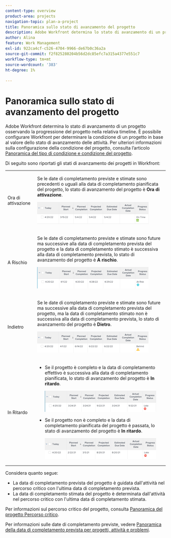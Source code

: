 ```yaml
---
content-type: overview
product-area: projects
navigation-topic: plan-a-project
title: Panoramica sullo stato di avanzamento del progetto
description: Adobe Workfront determina lo stato di avanzamento di un progetto osservando la progressione del progetto nella relativa timeline. È possibile configurare Workfront per determinare la condizione di un progetto in base al valore dello stato di avanzamento delle attività. Per ulteriori informazioni sulla configurazione della condizione del progetto, consulta l’articolo Panoramica della condizione e del tipo di condizione del progetto.
author: Alina
feature: Work Management
exl-id: 922ca4cf-c526-4704-9966-de67b0c36a2a
source-git-commit: f2f825280204b56d2dc85efc7a315a4377e551c7
workflow-type: tm+mt
source-wordcount: '383'
ht-degree: 1%

---
```


# Panoramica sullo stato di avanzamento del progetto

Adobe Workfront determina lo stato di avanzamento di un progetto osservando la progressione del progetto nella relativa timeline. È possibile configurare Workfront per determinare la condizione di un progetto in base al valore dello stato di avanzamento delle attività. Per ulteriori informazioni sulla configurazione della condizione del progetto, consulta l’articolo [Panoramica del tipo di condizione e condizione del progetto](../../../manage-work/projects/manage-projects/project-condition-and-condition-type.md).

Di seguito sono riportati gli stati di avanzamento dei progetti in Workfront:

<table style="table-layout:auto"> 
 <col> 
 <col> 
 <tbody> 
  <tr> 
   <td>Ora di attivazione</td> 
   <td> <p>Se le date di completamento previste e stimate sono precedenti o uguali alla data di completamento pianificata del progetto, lo stato di avanzamento del progetto è <strong>Ora di attivazione</strong>.</p> <p> <img src="assets/project-on-time-progress-status-350x69.png" style="width: 350;height: 69;"> </p> </td> 
  </tr> 
  <tr> 
   <td>A Rischio</td> 
   <td> <p>Se le date di completamento previste e stimate sono future ma successive alla data di completamento prevista del progetto e la data di completamento stimato è successiva alla data di completamento prevista, lo stato di avanzamento del progetto è <strong>A rischio</strong>. </p> <p> <img src="assets/project-at-risk-progress-status-350x67.png" style="width: 350;height: 67;"> </p> </td> 
  </tr> 
  <tr> 
   <td>Indietro</td> 
   <td> <p>Se le date di completamento previste e stimate sono future ma successive alla data di completamento prevista del progetto, ma la data di completamento stimato non è successiva alla data di completamento prevista, lo stato di avanzamento del progetto è <strong>Dietro</strong>.</p> <p> <img src="assets/project-behind-progress-status-350x67.png" style="width: 350;height: 67;"> </p> </td> 
  </tr> 
  <tr> 
   <td>In Ritardo</td> 
   <td> 
    <ul> 
     <li> <p>Se il progetto è completo e la data di completamento effettivo è successiva alla data di completamento pianificata, lo stato di avanzamento del progetto è <strong>In ritardo</strong>. </p> <p> <img src="assets/project-late-progress-status-350x66.png" style="width: 350;height: 66;"> </p> </li> 
     <li> <p>Se il progetto non è completo e la data di completamento pianificata del progetto è passata, lo stato di avanzamento del progetto è <strong>In ritardo</strong>. </p> <p> <img src="assets/project-late-progress-status-incomplete-status-350x66.png" style="width: 350;height: 66;"> </p> </li> 
    </ul> </td> 
  </tr> 
 </tbody> 
</table>

Considera quanto segue:

* La data di completamento prevista del progetto è guidata dall&#39;attività nel percorso critico con l&#39;ultima data di completamento prevista.
* La data di completamento stimata del progetto è determinata dall&#39;attività nel percorso critico con l&#39;ultima data di completamento stimata.

Per informazioni sul percorso critico del progetto, consulta [Panoramica del progetto Percorso critico](../../../manage-work/tasks/manage-tasks/critical-path.md).

Per informazioni sulle date di completamento previste, vedere [Panoramica della data di completamento prevista per progetti, attività e problemi](../../../manage-work/projects/planning-a-project/project-projected-completion-date.md).
